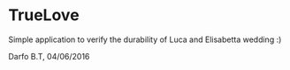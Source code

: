 # TrueLove
Simple application to verify the durability of Luca and Elisabetta wedding :)

Darfo B.T, 04/06/2016